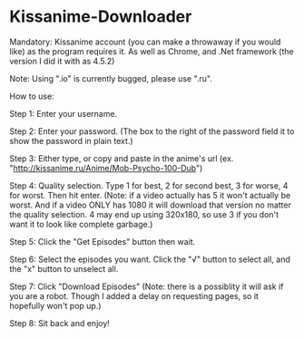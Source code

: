 # Kissanime-Downloader
Mandatory: Kissanime account (you can make a throwaway if you would like) as the program requires it. As well as Chrome, and .Net framework (the version I did it with as 4.5.2)

Note: Using ".io" is currently bugged, please use ".ru".

How to use:

Step 1: Enter your username.

Step 2: Enter your password. (The box to the right of the password field it to show the password in plain text.)

Step 3: Either type, or copy and paste in the anime's url (ex. "http://kissanime.ru/Anime/Mob-Psycho-100-Dub")

Step 4: Quality selection. Type 1 for best, 2 for second best, 3 for worse, 4 for worst. Then hit enter. (Note: if a video actually has 5 it won't actually be worst. And if a video ONLY has 1080 it will download that version no matter the quality selection. 4 may end up using 320x180, so use 3 if you don't want it to look like complete garbage.)

Step 5: Click the "Get Episodes" button then wait.

Step 6: Select the episodes you want. Click the "√" button to select all, and the "x" button to unselect all.

Step 7: Click "Download Episodes" (Note: there is a possiblity it will ask if you are a robot. Though I added a delay on requesting pages, so it hopefully won't pop up.)

Step 8: Sit back and enjoy!

